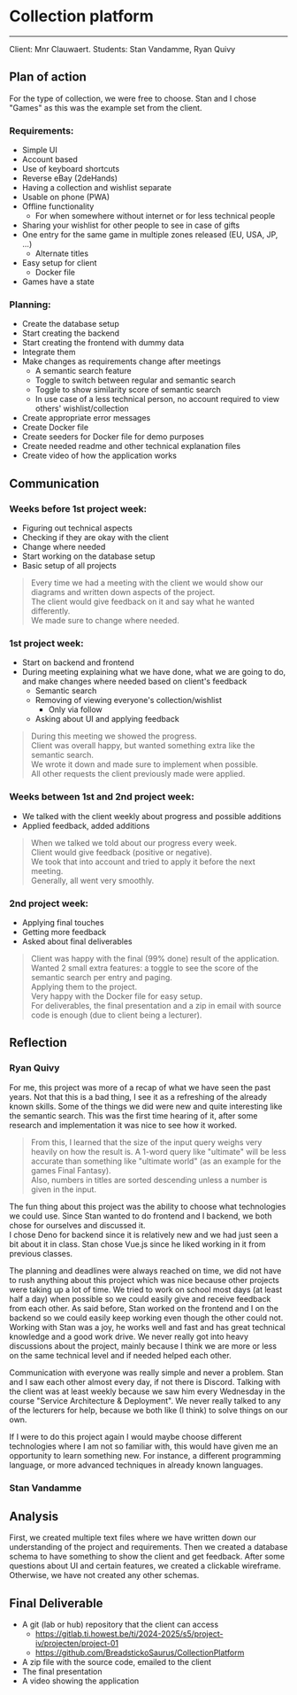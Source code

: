 # Collection platform
---

Client: Mnr Clauwaert.
Students: Stan Vandamme, Ryan Quivy

## Plan of action

For the type of collection, we were free to choose. Stan and I chose "Games" as this was the example set from the client.

### Requirements:
- Simple UI
- Account based
- Use of keyboard shortcuts
- Reverse eBay (2deHands)
- Having a collection and wishlist separate
- Usable on phone (PWA)
- Offline functionality
  - For when somewhere without internet or for less technical people
- Sharing your wishlist for other people to see in case of gifts
- One entry for the same game in multiple zones released (EU, USA, JP, ...)
  - Alternate titles
- Easy setup for client
  - Docker file
- Games have a state

### Planning:
- Create the database setup
- Start creating the backend
- Start creating the frontend with dummy data
- Integrate them
- Make changes as requirements change after meetings
  - A semantic search feature
  - Toggle to switch between regular and semantic search
  - Toggle to show similarity score of semantic search
  - In use case of a less technical person, no account required to view others' wishlist/collection
- Create appropriate error messages
- Create Docker file
- Create seeders for Docker file for demo purposes
- Create needed readme and other technical explanation files
- Create video of how the application works

## Communication

### Weeks before 1st project week:
- Figuring out technical aspects
- Checking if they are okay with the client
- Change where needed
- Start working on the database setup
- Basic setup of all projects
> Every time we had a meeting with the client we would show our diagrams and written down aspects of the project.  
> The client would give feedback on it and say what he wanted differently.  
> We made sure to change where needed.

### 1st project week:
- Start on backend and frontend
- During meeting explaining what we have done, what we are going to do, and make changes where needed based on client's feedback
  - Semantic search
  - Removing of viewing everyone's collection/wishlist
    - Only via follow
  - Asking about UI and applying feedback
> During this meeting we showed the progress.  
> Client was overall happy, but wanted something extra like the semantic search.  
> We wrote it down and made sure to implement when possible.  
> All other requests the client previously made were applied.

### Weeks between 1st and 2nd project week:
- We talked with the client weekly about progress and possible additions
- Applied feedback, added additions
> When we talked we told about our progress every week.  
> Client would give feedback (positive or negative).  
> We took that into account and tried to apply it before the next meeting.  
> Generally, all went very smoothly.  

### 2nd project week:
- Applying final touches
- Getting more feedback
- Asked about final deliverables
> Client was happy with the final (99% done) result of the application.  
> Wanted 2 small extra features: a toggle to see the score of the semantic search per entry and paging.  
> Applying them to the project.  
> Very happy with the Docker file for easy setup.  
> For deliverables, the final presentation and a zip in email with source code is enough (due to client being a lecturer).

## Reflection

### Ryan Quivy

For me, this project was more of a recap of what we have seen the past years. Not that this is a bad thing, I see it as a refreshing of the already known skills.
Some of the things we did were new and quite interesting like the semantic search. This was the first time hearing of it, after some research and implementation it was nice to see how it worked.  
> From this, I learned that the size of the input query weighs very heavily on how the result is. A 1-word query like "ultimate" will be less accurate than something like "ultimate world" (as an example for the games Final Fantasy).  
> Also, numbers in titles are sorted descending unless a number is given in the input.  

The fun thing about this project was the ability to choose what technologies we could use. Since Stan wanted to do frontend and I backend, we both chose for ourselves and discussed it.  
I chose Deno for backend since it is relatively new and we had just seen a bit about it in class.
Stan chose Vue.js since he liked working in it from previous classes.

The planning and deadlines were always reached on time, we did not have to rush anything about this project which was nice because other projects were taking up a lot of time. We tried to work on school most days (at least half a day) when possible so we could easily give and receive feedback from each other. As said before, Stan worked on the frontend and I on the backend so we could easily keep working even though the other could not.
Working with Stan was a joy, he works well and fast and has great technical knowledge and a good work drive. We never really got into heavy discussions about the project, mainly because I think we are more or less on the same technical level and if needed helped each other.

Communication with everyone was really simple and never a problem. Stan and I saw each other almost every day, if not there is Discord. Talking with the client was at least weekly because we saw him every Wednesday in the course "Service Architecture & Deployment". We never really talked to any of the lecturers for help, because we both like (I think) to solve things on our own.

If I were to do this project again I would maybe choose different technologies where I am not so familiar with, this would have given me an opportunity to learn something new. For instance, a different programming language, or more advanced techniques in already known languages.

### Stan Vandamme

## Analysis
First, we created multiple text files where we have written down our understanding of the project and requirements. Then we created a database schema to have something to show the client and get feedback. After some questions about UI and certain features, we created a clickable wireframe.  
Otherwise, we have not created any other schemas.

## Final Deliverable
- A git (lab or hub) repository that the client can access
  - https://gitlab.ti.howest.be/ti/2024-2025/s5/project-iv/projecten/project-01
  - https://github.com/BreadstickoSaurus/CollectionPlatform
- A zip file with the source code, emailed to the client
- The final presentation
- A video showing the application